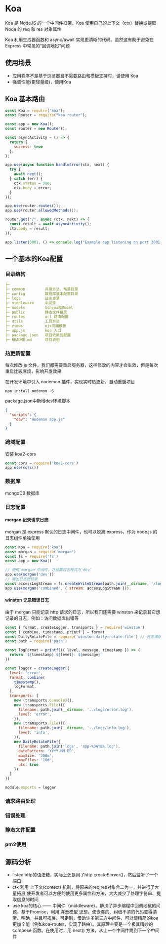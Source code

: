# Koa

Koa 是 NodeJS 的一个中间件框架。Koa 使用自己的上下文（ctx）替换或提取 Node 的 req 和 res 对象属性

Koa 利用生成器函数和 async/await 实现更清晰的代码。虽然这有助于避免在 Express 中常见的“回调地狱”问题

## 使用场景

- 应用程序不是基于浏览器且不需要路由和模板支持时，请使用 Koa
- 强调性能(更轻量级)，使用Koa

## Koa 基本路由

```js
const Koa = require("koa");
const Router = require("koa-router");

const app = new Koa();
const router = new Router();

const asyncActivity = () => {
  return {
    success: true
  };
};

app.use(async function handleError(ctx, next) {
  try {
    await next();
  } catch (err) {
    ctx.status = 500;
    ctx.body = error;
  }
});

app.use(router.routes());
app.use(router.allowedMethods());

router.get("/", async (ctx, next) => {
  const result = await asyncActivity();
  ctx.body = result;
});

app.listen(3001, () => console.log("Example app listening on port 3001!"));
```

## 一个基本的Koa配置

### 目录结构

```yaml
├─
├─ common         共用方法、常量目录
├─ config         数据库基本配置目录
├─ logs           日志目录
├─ middleware     中间件
├─ models         Schema和Model
├─ public         静态文件目录
├─ routes         url 路由配置
├─ utils          工具方法
├─ views          ejs页面模板
├─ app.js         koa 入口
├─ package.json   项目依赖包配置
├─ README.md      项目说明
```

### 热更新配置

每次修改 js 文件，我们都需要重启服务器，这样修改的内容才会生效，但是每次重启比较麻烦，影响开发效果

在开发环境中引入 nodemon 插件，实现实时热更新，自动重启项目

```shell
npm install nodemon -S
```

package.json中新增dev环境脚本

```json
{
  "scripts": {
    "dev": "nodemon app.js"
  }
}
```

### 跨域配置

安装 koa2-cors

```js
const cors = require('koa2-cors')
app.use(cors())
```

### 数据库

mongoDB 数据库

### 日志配置

#### morgan 记录请求日志

morgan 是 express 默认的日志中间件，也可以脱离 express，作为 node.js 的日志组件单独使用

```js
const Koa = require('koa')
const morgan = require('morgan')
const fs = require('fs')
const app = new Koa()

// 使用'morgan'中间件，并设置日志格式为'dev'
app.use(morgan('dev'))
// 输出日志到目录
const accessLogStream = fs.createWriteStream(path.join(__dirname, '/log/request.log'), { flags: 'a', encoding: 'utf8' }); 
app.use(morgan('combined', { stream: accessLogStream }));
```

#### winston 记录错误日志

由于 morgan 只能记录 http 请求的日志，所以我们还需要 winston 来记录其它想记录的日志，例如：访问数据库出错等

```js
const { format, createLogger, transports } = require('winston')
const { combine, timestamp, printf } = format
const DailyRotateFile = require('winston-daily-rotate-file') // 日志清除插件
const path = require('path')

const logFormat = printf(({ level, message, timestamp }) => {
  return `${timestamp} ${level}: ${message}`
})

const logger = createLogger({
  level: 'error',
  format: combine(
    timestamp(),
    logFormat,
  ),
  transports: [
    new (transports.Console)(),
    new (transports.File)({
      filename: path.join(__dirname, '../logs/error.log'),
      level: 'error',
    }),
    new (transports.File)({
      filename: path.join(__dirname, '../logs/info.log'),
      level: 'info',
    }),
    new DailyRotateFile({
      filename: path.join('logs', 'app-%DATE%.log'),
      datePattern: 'YYYY-MM-DD',
      maxSize: '300m',
      maxFiles: '10d',
      utc: true
    })
  ]
})

module.exports = logger

```

### 请求路由处理

### 错误处理

### 静态文件配置

### pm2使用

## 源码分析

- listen http的语法糖，实际上还是用了http.createServer()，然后监听了一个端口
- ctx 利用 上下文(context) 机制，将原来的req,res对象合二为一，并进行了大量拓展,使开发者可以方便的使用更多属性和方法，大大减少了处理字符串、提取信息的时间
- use koa的核心 —— 中间件（middleware）。解决了异步编程中回调地狱的问题，基于Promise，利用 洋葱模型 思想，使嵌套的、纠缠不清的代码变得清晰、明确，并且可拓展，可定制，借助许多第三方中间件，可以使精简的koa更加全能（例如koa-router，实现了路由）。其原理主要是一个极其精妙的 compose 函数。在使用时，用 next() 方法，从上一个中间件跳到下一个中间件
